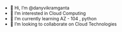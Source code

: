 - 👋 Hi, I’m @danyvikramganta
- 👀 I’m interested in Cloud Computing
- 🌱 I’m currently learning AZ - 104 , python
- 💞️ I’m looking to collaborate on Cloud Technologies


<!---
danyvikramganta/danyvikramganta is a ✨ special ✨ repository because its `README.md` (this file) appears on your GitHub profile.
You can click the Preview link to take a look at your changes.
--->
